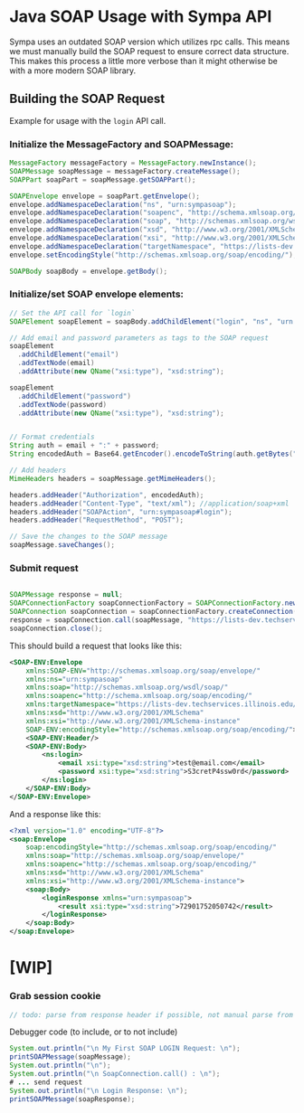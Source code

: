 # Java SOAP Usage with Sympa API

Sympa uses an outdated SOAP version which utilizes rpc calls. This means we must manually build the SOAP request to ensure correct data structure. This makes this process a little more verbose than it might otherwise be with a more modern SOAP library.

## Building the SOAP Request

Example for usage with the `login` API call.

### Initialize the MessageFactory and SOAPMessage:
```java
MessageFactory messageFactory = MessageFactory.newInstance();
SOAPMessage soapMessage = messageFactory.createMessage();
SOAPPart soapPart = soapMessage.getSOAPPart();

SOAPEnvelope envelope = soapPart.getEnvelope();
envelope.addNamespaceDeclaration("ns", "urn:sympasoap");
envelope.addNamespaceDeclaration("soapenc", "http://schema.xmlsoap.org/soap/encoding/");
envelope.addNamespaceDeclaration("soap", "http://schemas.xmlsoap.org/wsdl/soap/");
envelope.addNamespaceDeclaration("xsd", "http://www.w3.org/2001/XMLSchema");
envelope.addNamespaceDeclaration("xsi", "http://www.w3.org/2001/XMLSchema-instance");
envelope.addNamespaceDeclaration("targetNamespace", "https://lists-dev.techservices.illinois.edu/lists/wsdl");
envelope.setEncodingStyle("http://schemas.xmlsoap.org/soap/encoding/");

SOAPBody soapBody = envelope.getBody();
```

### Initialize/set SOAP envelope elements:
```java
// Set the API call for `login`
SOAPElement soapElement = soapBody.addChildElement("login", "ns", "urn:sympasoap");

// Add email and password parameters as tags to the SOAP request
soapElement
  .addChildElement("email")
  .addTextNode(email)
  .addAttribute(new QName("xsi:type"), "xsd:string");

soapElement
  .addChildElement("password")
  .addTextNode(password)
  .addAttribute(new QName("xsi:type"), "xsd:string");


// Format credentials
String auth = email + ":" + password;
String encodedAuth = Base64.getEncoder().encodeToString(auth.getBytes("UTF-8"));

// Add headers
MimeHeaders headers = soapMessage.getMimeHeaders();

headers.addHeader("Authorization", encodedAuth);
headers.addHeader("Content-Type", "text/xml"); //application/soap+xml
headers.addHeader("SOAPAction", "urn:sympasoap#login"); 
headers.addHeader("RequestMethod", "POST");

// Save the changes to the SOAP message
soapMessage.saveChanges();
```

### Submit request

```java

SOAPMessage response = null;
SOAPConnectionFactory soapConnectionFactory = SOAPConnectionFactory.newInstance();
SOAPConnection soapConnection = soapConnectionFactory.createConnection();
response = soapConnection.call(soapMessage, "https://lists-dev.techservices.illinois.edu/sympasoap");
soapConnection.close();
```

This should build a request that looks like this:

```xml
<SOAP-ENV:Envelope 
    xmlns:SOAP-ENV="http://schemas.xmlsoap.org/soap/envelope/"
    xmlns:ns="urn:sympasoap"
    xmlns:soap="http://schemas.xmlsoap.org/wsdl/soap/"
    xmlns:soapenc="http://schema.xmlsoap.org/soap/encoding/"
    xmlns:targetNamespace="https://lists-dev.techservices.illinois.edu/lists/wsdl"
    xmlns:xsd="http://www.w3.org/2001/XMLSchema"
    xmlns:xsi="http://www.w3.org/2001/XMLSchema-instance"
    SOAP-ENV:encodingStyle="http://schemas.xmlsoap.org/soap/encoding/">
    <SOAP-ENV:Header/>
    <SOAP-ENV:Body>
        <ns:login>
            <email xsi:type="xsd:string">test@email.com</email>
            <password xsi:type="xsd:string">S3cretP4ssw0rd</password>
        </ns:login>
    </SOAP-ENV:Body>
</SOAP-ENV:Envelope>
```

And a response like this:
```xml
<?xml version="1.0" encoding="UTF-8"?>
<soap:Envelope 
    soap:encodingStyle="http://schemas.xmlsoap.org/soap/encoding/" 
    xmlns:soap="http://schemas.xmlsoap.org/soap/envelope/" 
    xmlns:soapenc="http://schemas.xmlsoap.org/soap/encoding/" 
    xmlns:xsd="http://www.w3.org/2001/XMLSchema" 
    xmlns:xsi="http://www.w3.org/2001/XMLSchema-instance">
    <soap:Body>
        <loginResponse xmlns="urn:sympasoap">
            <result xsi:type="xsd:string">72901752050742</result>
        </loginResponse>
    </soap:Body>
</soap:Envelope>
```

# [WIP]
### Grab session cookie

```java
// todo: parse from response header if possible, not manual parse from body
```

Debugger code (to include, or to not include)

```java
System.out.println("\n My First SOAP LOGIN Request: \n");
printSOAPMessage(soapMessage);
System.out.println("\n");
System.out.println("\n SoapConnection.call() : \n");
# ... send request
System.out.println("\n Login Response: \n");
printSOAPMessage(soapResponse);
```


